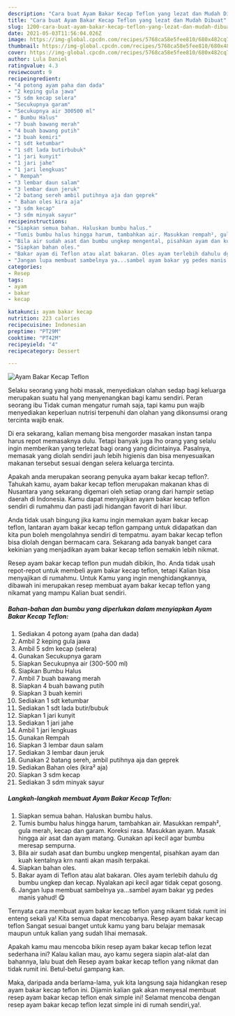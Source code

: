 ```yaml
---
description: "Cara buat Ayam Bakar Kecap Teflon yang lezat dan Mudah Dibuat"
title: "Cara buat Ayam Bakar Kecap Teflon yang lezat dan Mudah Dibuat"
slug: 1200-cara-buat-ayam-bakar-kecap-teflon-yang-lezat-dan-mudah-dibuat
date: 2021-05-03T11:56:04.026Z
image: https://img-global.cpcdn.com/recipes/5768ca58e5fee810/680x482cq70/ayam-bakar-kecap-teflon-foto-resep-utama.jpg
thumbnail: https://img-global.cpcdn.com/recipes/5768ca58e5fee810/680x482cq70/ayam-bakar-kecap-teflon-foto-resep-utama.jpg
cover: https://img-global.cpcdn.com/recipes/5768ca58e5fee810/680x482cq70/ayam-bakar-kecap-teflon-foto-resep-utama.jpg
author: Lula Daniel
ratingvalue: 4.3
reviewcount: 9
recipeingredient:
- "4 potong ayam paha dan dada"
- "2 keping gula jawa"
- "5 sdm kecap selera"
- "Secukupnya garam"
- "Secukupnya air 300500 ml"
- " Bumbu Halus"
- "7 buah bawang merah"
- "4 buah bawang putih"
- "3 buah kemiri"
- "1 sdt ketumbar"
- "1 sdt lada butirbubuk"
- "1 jari kunyit"
- "1 jari jahe"
- "1 jari lengkuas"
- " Rempah"
- "3 lembar daun salam"
- "3 lembar daun jeruk"
- "2 batang sereh ambil putihnya aja dan geprek"
- " Bahan oles kira aja"
- "3 sdm kecap"
- "3 sdm minyak sayur"
recipeinstructions:
- "Siapkan semua bahan. Haluskan bumbu halus."
- "Tumis bumbu halus hingga harum, tambahkan air. Masukkan rempah², gula merah, kecap dan garam. Koreksi rasa. Masukkan ayam. Masak hingga air asat dan ayam matang. Gunakan api kecil agar bumbu meresap sempurna."
- "Bila air sudah asat dan bumbu ungkep mengental, pisahkan ayam dan kuah kentalnya krn nanti akan masih terpakai."
- "Siapkan bahan oles."
- "Bakar ayam di Teflon atau alat bakaran. Oles ayam terlebih dahulu dg bumbu ungkep dan kecap. Nyalakan api kecil agar tidak cepat gosong."
- "Jangan lupa membuat sambelnya ya...sambel ayam bakar yg pedes manis yahud! 😋"
categories:
- Resep
tags:
- ayam
- bakar
- kecap

katakunci: ayam bakar kecap 
nutrition: 223 calories
recipecuisine: Indonesian
preptime: "PT29M"
cooktime: "PT42M"
recipeyield: "4"
recipecategory: Dessert

---
```



![Ayam Bakar Kecap Teflon](https://img-global.cpcdn.com/recipes/5768ca58e5fee810/680x482cq70/ayam-bakar-kecap-teflon-foto-resep-utama.jpg)

Selaku seorang yang hobi masak, menyediakan olahan sedap bagi keluarga merupakan suatu hal yang menyenangkan bagi kamu sendiri. Peran seorang ibu Tidak cuman mengatur rumah saja, tapi kamu pun wajib menyediakan keperluan nutrisi terpenuhi dan olahan yang dikonsumsi orang tercinta wajib enak.

Di era  sekarang, kalian memang bisa mengorder masakan instan tanpa harus repot memasaknya dulu. Tetapi banyak juga lho orang yang selalu ingin memberikan yang terlezat bagi orang yang dicintainya. Pasalnya, memasak yang diolah sendiri jauh lebih higienis dan bisa menyesuaikan makanan tersebut sesuai dengan selera keluarga tercinta. 



Apakah anda merupakan seorang penyuka ayam bakar kecap teflon?. Tahukah kamu, ayam bakar kecap teflon merupakan makanan khas di Nusantara yang sekarang digemari oleh setiap orang dari hampir setiap daerah di Indonesia. Kamu dapat menyajikan ayam bakar kecap teflon sendiri di rumahmu dan pasti jadi hidangan favorit di hari libur.

Anda tidak usah bingung jika kamu ingin memakan ayam bakar kecap teflon, lantaran ayam bakar kecap teflon gampang untuk didapatkan dan kita pun boleh mengolahnya sendiri di tempatmu. ayam bakar kecap teflon bisa diolah dengan bermacam cara. Sekarang ada banyak banget cara kekinian yang menjadikan ayam bakar kecap teflon semakin lebih nikmat.

Resep ayam bakar kecap teflon pun mudah dibikin, lho. Anda tidak usah repot-repot untuk membeli ayam bakar kecap teflon, tetapi Kalian bisa menyajikan di rumahmu. Untuk Kamu yang ingin menghidangkannya, dibawah ini merupakan resep membuat ayam bakar kecap teflon yang nikamat yang mampu Kalian buat sendiri.

<!--inarticleads1-->

##### Bahan-bahan dan bumbu yang diperlukan dalam menyiapkan Ayam Bakar Kecap Teflon:

1. Sediakan 4 potong ayam (paha dan dada)
1. Ambil 2 keping gula jawa
1. Ambil 5 sdm kecap (selera)
1. Gunakan Secukupnya garam
1. Siapkan Secukupnya air (300-500 ml)
1. Siapkan  Bumbu Halus
1. Ambil 7 buah bawang merah
1. Siapkan 4 buah bawang putih
1. Siapkan 3 buah kemiri
1. Sediakan 1 sdt ketumbar
1. Sediakan 1 sdt lada butir/bubuk
1. Siapkan 1 jari kunyit
1. Sediakan 1 jari jahe
1. Ambil 1 jari lengkuas
1. Gunakan  Rempah
1. Siapkan 3 lembar daun salam
1. Sediakan 3 lembar daun jeruk
1. Gunakan 2 batang sereh, ambil putihnya aja dan geprek
1. Sediakan  Bahan oles (kira² aja)
1. Siapkan 3 sdm kecap
1. Sediakan 3 sdm minyak sayur




<!--inarticleads2-->

##### Langkah-langkah membuat Ayam Bakar Kecap Teflon:

1. Siapkan semua bahan. Haluskan bumbu halus.
1. Tumis bumbu halus hingga harum, tambahkan air. Masukkan rempah², gula merah, kecap dan garam. Koreksi rasa. Masukkan ayam. Masak hingga air asat dan ayam matang. Gunakan api kecil agar bumbu meresap sempurna.
1. Bila air sudah asat dan bumbu ungkep mengental, pisahkan ayam dan kuah kentalnya krn nanti akan masih terpakai.
1. Siapkan bahan oles.
1. Bakar ayam di Teflon atau alat bakaran. Oles ayam terlebih dahulu dg bumbu ungkep dan kecap. Nyalakan api kecil agar tidak cepat gosong.
1. Jangan lupa membuat sambelnya ya...sambel ayam bakar yg pedes manis yahud! 😋




Ternyata cara membuat ayam bakar kecap teflon yang nikamt tidak rumit ini enteng sekali ya! Kita semua dapat mencobanya. Resep ayam bakar kecap teflon Sangat sesuai banget untuk kamu yang baru belajar memasak maupun untuk kalian yang sudah lihai memasak.

Apakah kamu mau mencoba bikin resep ayam bakar kecap teflon lezat sederhana ini? Kalau kalian mau, ayo kamu segera siapin alat-alat dan bahannya, lalu buat deh Resep ayam bakar kecap teflon yang nikmat dan tidak rumit ini. Betul-betul gampang kan. 

Maka, daripada anda berlama-lama, yuk kita langsung saja hidangkan resep ayam bakar kecap teflon ini. Dijamin kalian gak akan menyesal membuat resep ayam bakar kecap teflon enak simple ini! Selamat mencoba dengan resep ayam bakar kecap teflon lezat simple ini di rumah sendiri,ya!.

